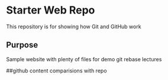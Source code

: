 # Starter Web Repo

This repository is for showing how Git and GitHub work

## Purpose

Sample website with plenty of files for demo
git rebase lectures

##github content
comparisions with repo